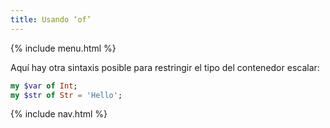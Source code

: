 ```yaml
---
title: Usando ‘of’
---
```


{% include menu.html %}

Aquí hay otra sintaxis posible para restringir el tipo del contenedor escalar:

```raku
my $var of Int;
my $str of Str = 'Hello';
```

{% include nav.html %}